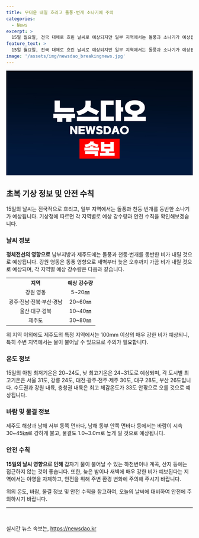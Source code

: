 ```yaml
---
title: 무더운 내일 흐리고 돌풍·번개 소나기에 주의
categories:
  - News
excerpt: >
  15일 월요일, 전국 대체로 흐린 날씨로 예상되지만 일부 지역에서는 돌풍과 소나기가 예상됩니다. 강원 영동은 가끔 비가 내릴 것으로 예상되며, 제주도에는 30~80mm의 강한 비가 예상되어 안전에 주의해야 합니다. 낮 최고기온은 24~31도로 예보되며, 수도권과 강원 내륙, 충청권 내륙은 최고 체감온도가 33도 안팎으로 오를 전망입니다. 제주도 해상과 남해 서부 동쪽 먼바다 등에서는 강한 바람과 높은 물결이 예상됩니다. (150자)
feature_text: >
  15일 월요일, 전국 대체로 흐린 날씨로 예상되지만 일부 지역에서는 돌풍과 소나기가 예상됩니다. 강원 영동은 가끔 비가 내릴 것으로 예상되며, 제주도에는 30~80mm의 강한 비가 예상되어 안전에 주의해야 합니다. 낮 최고기온은 24~31도로 예보되며, 수도권과 강원 내륙, 충청권 내륙은 최고 체감온도가 33도 안팎으로 오를 전망입니다. 제주도 해상과 남해 서부 동쪽 먼바다 등에서는 강한 바람과 높은 물결이 예상됩니다. (150자)
image: '/assets/img/newsdao_breakingnews.jpg'
---
```


<p><img src="/assets/img/newsdao_breakingnews.jpg" alt="implanttips 속보" /></p>

<h2 data-ke-size="size26">초복 기상 정보 및 안전 수칙</h2>

<p data-ke-size="size16">15일의 날씨는 전국적으로 흐리고, 일부 지역에서는 돌풍과 천둥·번개를 동반한 소나기가 예상됩니다. 기상청에 따르면 각 지역별로 예상 강수량과 안전 수칙을 확인해보겠습니다.</p>

<h3>날씨 정보</h3>

<p data-ke-size="size16"><b>정체전선의 영향으로</b> 남부지방과 제주도에는 돌풍과 천둥·번개를 동반한 비가 내릴 것으로 예상됩니다. 강원 영동은 동풍 영향으로 새벽부터 늦은 오후까지 가끔 비가 내릴 것으로 예상되며, 각 지역별 예상 강수량은 다음과 같습니다.</p>

<table>
    <tr>
        <td style="text-align: center; height: 17px;"><b>지역</b></td>
        <td style="text-align: center; height: 17px;"><b>예상 강수량</b></td>
    </tr>
    <tr>
        <td style="text-align: center; height: 17px;">강원 영동</td>
        <td style="text-align: center; height: 17px;">5~20㎜</td>
    </tr>
    <tr>
        <td style="text-align: center; height: 17px;">광주·전남·전북·부산·경남</td>
        <td style="text-align: center; height: 17px;">20~60㎜</td>
    </tr>
    <tr>
        <td style="text-align: center; height: 17px;">울산·대구·경북</td>
        <td style="text-align: center; height: 17px;">10~40㎜</td>
    </tr>
    <tr>
        <td style="text-align: center; height: 17px;">제주도</td>
        <td style="text-align: center; height: 17px;">30~80㎜</td>
    </tr>
</table>

<p data-ke-size="size16">위 지역 이외에도 제주도의 특정 지역에서는 100mm 이상의 매우 강한 비가 예상되니, 특히 주변 지역에서는 물이 불어날 수 있으므로 주의가 필요합니다.</p>

<h3>온도 정보</h3>

<p data-ke-size="size16">15일의 아침 최저기온은 20~24도, 낮 최고기온은 24~31도로 예상되며, 각 도시별 최고기온은 서울 31도, 강릉 24도, 대전·광주·전주·제주 30도, 대구 28도, 부산 26도입니다. 수도권과 강원 내륙, 충청권 내륙은 최고 체감온도가 33도 안팎으로 오를 것으로 예상됩니다.</p>

<h3>바람 및 물결 정보</h3>

<p data-ke-size="size16">제주도 해상과 남해 서부 동쪽 먼바다, 남해 동부 안쪽 먼바다 등에서는 바람이 시속 30~45㎞로 강하게 불고, 물결도 1.0~3.0m로 높게 일 것으로 예상됩니다.</p>

<h3>안전 수칙</h3>

<p data-ke-size="size16"><b>15일의 날씨 영향으로 인해</b> 갑자기 물이 불어날 수 있는 하천변이나 계곡, 산지 등에는 접근하지 않는 것이 좋습니다. 또한, 늦은 밤이나 새벽에 매우 강한 비가 예보된다는 지역에서는 야영을 자제하고, 안전을 위해 주변 환경 변화에 주의해 주시기 바랍니다.</p>

<p data-ke-size="size16">위의 온도, 바람, 물결 정보 및 안전 수칙을 참고하여, 오늘의 날씨에 대비하여 안전에 주의하시기 바랍니다.</p>

<hr>

<p data-ke-size="size16">&nbsp;</p>
실시간 뉴스 속보는, <a href="https://newsdao.kr" rel="dofollow">https://newsdao.kr</a>



